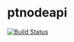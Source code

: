 # ptnodeapi
[![Build Status](https://travis-ci.org/akhilesh1207/ptnodeapi.svg?branch=master)](https://travis-ci.org/akhilesh1207/ptnodeapi)
